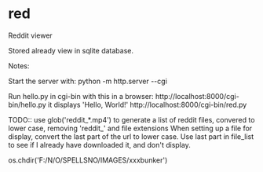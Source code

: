 # red
Reddit viewer

Stored already view in sqlite database.

Notes:

Start the server with:
  python -m http.server --cgi

Run hello.py in cgi-bin with this in a browser:
  http://localhost:8000/cgi-bin/hello.py
it displays 'Hello, World!'
  http://localhost:8000/cgi-bin/red.py


TODO::
use glob('reddit_*.mp4') to generate a list of reddit files, convered to lower case, removing 'reddit_' and file extensions
When setting up a file for display, convert the last part of the url to lower case.
Use last part in file_list to see if I already have downloaded it, and don't display.

 os.chdir('F:/N/O/SPELLSNO/IMAGES/xxxbunker')
 
